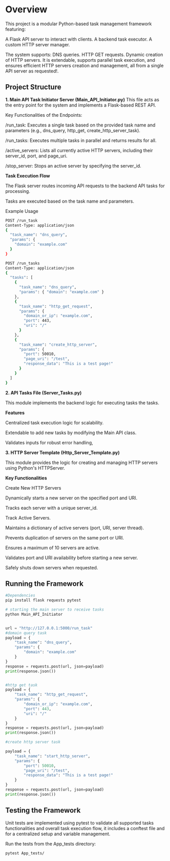 # Overview

This project is a modular Python-based task management framework featuring:

A Flask API server to interact with clients.
A backend task executor.
A custom HTTP server manager.

The system supports:
DNS queries.
HTTP GET requests.
Dynamic creation of HTTP servers.
It is extendable, supports parallel task execution, and ensures efficient HTTP servers creation and management, all from a single API server as requested!.

## Project Structure

**1. Main API Task Initiator Server (Main_API_Initiator.py)**
This file acts as the entry point for the system and implements a Flask-based REST API.

Key Functionalities of the Endpoints:

/run_task: Executes a single task based on the provided task name and parameters (e.g., dns_query, http_get, create_http_server_task).

/run_tasks: Executes multiple tasks in parallel and returns results for all.

/active_servers: Lists all currently active HTTP servers, including their server_id, port, and page_uri.

/stop_server: Stops an active server by specifying the server_id.

**Task Execution Flow**
  
The Flask server routes incoming API requests to the backend API tasks for processing.

Tasks are executed based on the task name and parameters.

Example Usage

```bash
POST /run_task
Content-Type: application/json
{
  "task_name": "dns_query",
  "params": {
    "domain": "example.com"
  }
}
```
```bash
POST /run_tasks
Content-Type: application/json
{
  "tasks": [
    {
      "task_name": "dns_query",
      "params": { "domain": "example.com" }
    },
    {
      "task_name": "http_get_request",
      "params": { 
        "domain_or_ip": "example.com", 
        "port": 443, 
        "uri": "/" 
      }
    },
    {
      "task_name": "create_http_server",
      "params": { 
        "port": 50010, 
        "page_uri": "/test", 
        "response_data": "This is a test page!" 
      }
    }
  ]
}


```

**2. API Tasks File (Server_Tasks.py)**

This module implements the backend logic for executing tasks the tasks. 

**Features**

Centralized task execution logic for scalability.

Extendable to add new tasks by modifying the Main API class.

Validates inputs for robust error handling,


**3. HTTP Server Template (Http_Server_Template.py)**

This module provides the logic for creating and managing HTTP servers using Python's HTTPServer.

**Key Functionalities**

Create New HTTP Servers

Dynamically starts a new server on the specified port and URI.

Tracks each server with a unique server_id.

Track Active Servers.

Maintains a dictionary of active servers (port, URI, server thread).

Prevents duplication of servers on the same port or URI.

Ensures a maximum of 10 servers are active.

Validates port and URI availability before starting a new server.

Safely shuts down servers when requested.


## Running the Framework

```python
#Dependencies
pip install flask requests pytest

# starting the main server to receive tasks
python Main_API_Initiator


url = "http://127.0.0.1:5000/run_task"
#domain query task
payload = {
    "task_name": "dns_query",
    "params": {
        "domain": "example.com"
    }
}
response = requests.post(url, json=payload)
print(response.json())


#http get task
payload = {
    "task_name": "http_get_request",
    "params": {
        "domain_or_ip": "example.com",
        "port": 443,
        "uri": "/"
    }
}
response = requests.post(url, json=payload)
print(response.json())

#create http server task

payload = {
    "task_name": "start_http_server",
    "params": {
        "port": 50010,
        "page_uri": "/test",
        "response_data": "This is a test page!"
    }
}
response = requests.post(url, json=payload)
print(response.json())

```

## Testing the Framework

Unit tests are implemented using pytest to validate all supported tasks functionalities and overall task execution flow, it includes a conftest file and for a centralized setup and variable management.

Run the tests from the App_tests directory:
```bash
pytest App_tests/
```
